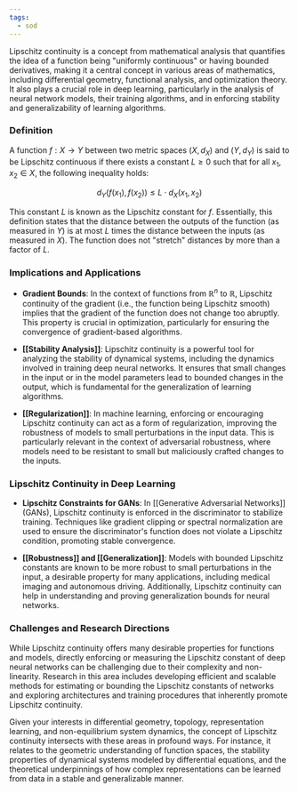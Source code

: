 ```yaml
---
tags:
  - sod
---
```


Lipschitz continuity is a concept from mathematical analysis that quantifies the idea of a function being "uniformly continuous" or having bounded derivatives, making it a central concept in various areas of mathematics, including differential geometry, functional analysis, and optimization theory. It also plays a crucial role in deep learning, particularly in the analysis of neural network models, their training algorithms, and in enforcing stability and generalizability of learning algorithms.

### Definition

A function $f: X \rightarrow Y$ between two metric spaces $(X, d_X)$ and $(Y, d_Y)$ is said to be Lipschitz continuous if there exists a constant $L \geq 0$ such that for all $x_1, x_2 \in X$, the following inequality holds:

$$
d_Y(f(x_1), f(x_2)) \leq L \cdot d_X(x_1, x_2)
$$

This constant $L$ is known as the Lipschitz constant for $f$. Essentially, this definition states that the distance between the outputs of the function (as measured in $Y$) is at most $L$ times the distance between the inputs (as measured in $X$). The function does not "stretch" distances by more than a factor of $L$.

### Implications and Applications

- **Gradient Bounds**: In the context of functions from $\mathbb{R}^n$ to $\mathbb{R}$, Lipschitz continuity of the gradient (i.e., the function being Lipschitz smooth) implies that the gradient of the function does not change too abruptly. This property is crucial in optimization, particularly for ensuring the convergence of gradient-based algorithms.
  
- **[[Stability Analysis]]**: Lipschitz continuity is a powerful tool for analyzing the stability of dynamical systems, including the dynamics involved in training deep neural networks. It ensures that small changes in the input or in the model parameters lead to bounded changes in the output, which is fundamental for the generalization of learning algorithms.

- **[[Regularization]]**: In machine learning, enforcing or encouraging Lipschitz continuity can act as a form of regularization, improving the robustness of models to small perturbations in the input data. This is particularly relevant in the context of adversarial robustness, where models need to be resistant to small but maliciously crafted changes to the inputs.

### Lipschitz Continuity in Deep Learning

- **Lipschitz Constraints for GANs**: In [[Generative Adversarial Networks]] (GANs), Lipschitz continuity is enforced in the discriminator to stabilize training. Techniques like gradient clipping or spectral normalization are used to ensure the discriminator's function does not violate a Lipschitz condition, promoting stable convergence.

- **[[Robustness]] and [[Generalization]]**: Models with bounded Lipschitz constants are known to be more robust to small perturbations in the input, a desirable property for many applications, including medical imaging and autonomous driving. Additionally, Lipschitz continuity can help in understanding and proving generalization bounds for neural networks.

### Challenges and Research Directions

While Lipschitz continuity offers many desirable properties for functions and models, directly enforcing or measuring the Lipschitz constant of deep neural networks can be challenging due to their complexity and non-linearity. Research in this area includes developing efficient and scalable methods for estimating or bounding the Lipschitz constants of networks and exploring architectures and training procedures that inherently promote Lipschitz continuity.

Given your interests in differential geometry, topology, representation learning, and non-equilibrium system dynamics, the concept of Lipschitz continuity intersects with these areas in profound ways. For instance, it relates to the geometric understanding of function spaces, the stability properties of dynamical systems modeled by differential equations, and the theoretical underpinnings of how complex representations can be learned from data in a stable and generalizable manner.